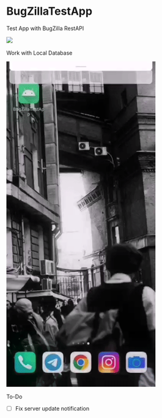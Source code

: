# BugZillaTestApp
Test App with BugZilla RestAPI

![](screen.gif)

Work with Local Database

![](localDB.gif)

To-Do
- [ ] Fix server update notification

